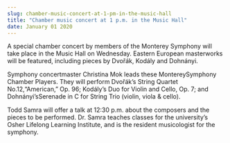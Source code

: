 ```yaml
---
slug: chamber-music-concert-at-1-pm-in-the-music-hall
title: "Chamber music concert at 1 p.m. in the Music Hall"
date: January 01 2020
---
```


<p>A special chamber concert by members of the Monterey Symphony will take place in the Music Hall on Wednesday. Eastern European masterworks will be featured, including pieces by Dvořák, Kodály and Dohnányi.
</p><p>Symphony concertmaster Christina Mok leads these MontereySymphony Chamber Players. They will perform Dvořák’s String Quartet No.12,“American,” Op. 96; Kodály’s Duo for Violin and Cello, Op. 7; and Dohnányi’sSerenade in C for String Trio &#40;violin, viola &amp; cello&#41;.
</p><p>Todd Samra will offer a talk at 12:30 p.m. about the composers and the pieces to be performed. Dr. Samra teaches classes for the university’s Osher Lifelong Learning Institute, and is the resident musicologist for the symphony.
</p>
